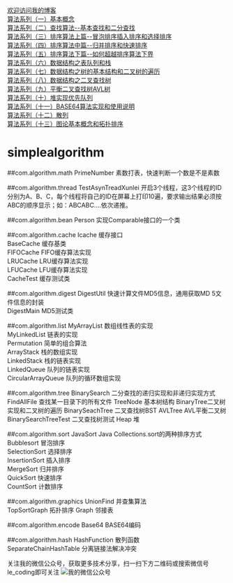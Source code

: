[欢迎访问我的博客](http://blog.csdn.net/robertcpp)<br>[算法系列（一）基本概念](http://blog.csdn.net/robertcpp/article/details/51530518)<br>[算法系列（二）查找算法--基本查找和二分查找](http://blog.csdn.net/robertcpp/article/details/51532593)<br>[算法系列（三）排序算法上篇--冒泡排序插入排序和选择排序](http://blog.csdn.net/robertcpp/article/details/51534034)<br>[算法系列（四）排序算法中篇--归并排序和快速排序](http://blog.csdn.net/robertcpp/article/details/51540976)<br>[算法系列（五）排序算法下篇--如何超越排序算法下界](http://blog.csdn.net/robertcpp/article/details/51559333)<br>[算法系列（六）数据结构之表队列和栈](http://blog.csdn.net/robertcpp/article/details/51582292)<br>[算法系列（七）数据结构之树的基本结构和二叉树的遍历](http://blog.csdn.net/robertcpp/article/details/51598421)<br>[算法系列（八）数据结构之二叉查找树](http://blog.csdn.net/robertcpp/article/details/51615905)<br>[算法系列（九）平衡二叉查找树AVL树](http://blog.csdn.net/robertcpp/article/details/51628172)<br>[算法系列（十）堆实现优先队列](http://blog.csdn.net/robertcpp/article/details/51734224)<br>[算法系列（十一）BASE64算法实现和使用说明](http://blog.csdn.net/robertcpp/article/details/51628647)<br>[算法系列（十二）散列](http://blog.csdn.net/robertcpp/article/details/51863465)<br>[算法系列（十三）图论基本概念和拓扑排序 ](http://blog.csdn.net/robertcpp/article/details/51879346)<br># simplealgorithm##com.algorithm.math PrimeNumber 素数打表，快速判断一个数是不是素数<br>##com.algorithm.thread TestAsynTreadXunlei 开启3个线程，这3个线程的ID分别为A、B、C，每个线程将自己的ID在屏幕上打印10遍，要求输出结果必须按ABC的顺序显示；如：ABCABC….依次递推。<br>##com.algorithm.beanPerson 实现Comparable接口的一个类<br>##com.algorithm.cacheIcache 缓存接口<br>BaseCache 缓存基类<br>FIFOCache FIFO缓存算法实现<br>LRUCache LRU缓存算法实现<br>LFUCache LFU缓存算法实现<br>CacheTest 缓存测试类<br>##com.algorithm.digestDigestUtil 快速计算文件MD5信息，通用获取MD 5文件信息的封装<br>DigestMain MD5测试类<br>##com.algorithm.list MyArrayList 数组线性表的实现<br>MyLinkedList 链表的实现<br>Permutation 简单的组合算法<br>ArrayStack 栈的数组实现<br>LinkedStack 栈的链表实现<br>LinkedQueue 队列的链表实现<br>CircularArrayQueue 队列的循环数组实现<br>##com.algorithm.treeBinarySearch 二分查找的递归实现和非递归实现方式<br>FindAllFile 查找某一目录下的所有文件TreeNode 基本树结构BinaryTree二叉树实现和二叉树的遍历BinarySeachTree 二叉查找树BSTAVLTree AVL平衡二叉树BinarySearchTreeTest 二叉查找树测试Heap 堆##com.algorithm.sortJavaSort Java Collections.sort的两种排序方式<br>Bubblesort 冒泡排序<br>SelectionSort 选择排序<br>InsertionSort 插入排序<br>MergeSort 归并排序<br>QuickSort 快速排序<br>CountSort 计数排序<br>##com.algorithm.graphicsUnionFind   并查集算法<br>TopSortGraph 拓扑排序Graph 邻接表##com.algorithm.encodeBase64   BASE64编码<br>##com.algorithm.hashHashFunction   散列函数<br>SeparateChainHashTable   分离链接法解决冲突<br>关注我的微信公众号，获取更多技术分享，扫一扫下方二维码或搜索微信号le_coding即可关注![我的微信公众号](http://img.my.csdn.net/uploads/201605/08/1462674108_9582.jpg)
